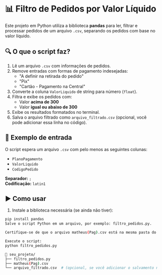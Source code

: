# 📊 Filtro de Pedidos por Valor Líquido

Este projeto em Python utiliza a biblioteca **pandas** para ler, filtrar e processar pedidos de um arquivo `.csv`, separando os pedidos com base no valor líquido.

## 🔍 O que o script faz?

1. Lê um arquivo `.csv` com informações de pedidos.
2. Remove entradas com formas de pagamento indesejadas:
   - "A definir na retirada do pedido"
   - "Pix"
   - "Cartão - Pagamento na Central"
3. Converte a coluna `ValorLiquido` de string para número (`float`).
4. Filtra e exibe os pedidos com:
   - Valor **acima de 300**
   - Valor **igual ou abaixo de 300**
5. Exibe os resultados formatados no terminal.
6. Salva o arquivo filtrado como `arquivo_filtrado.csv` (opcional, você pode adicionar essa linha no código).

## 🧾 Exemplo de entrada

O script espera um arquivo `.csv` com pelo menos as seguintes colunas:

- `PlanoPagamento`
- `ValorLiquido`
- `CodigoPedido`

**Separador:** `;`  
**Codificação:** `latin1`

## ▶️ Como usar

1. Instale a biblioteca necessária (se ainda não tiver):

```bash
pip install pandas
Salve o script Python em um arquivo, por exemplo: filtro_pedidos.py.

Certifique-se de que o arquivo matheus(Pag).csv está na mesma pasta do script.

Execute o script:
python filtro_pedidos.py

📂 seu_projeto/
├── filtro_pedidos.py
├── matheus(Pag).csv
└── arquivo_filtrado.csv  # (opcional, se você adicionar o salvamento no script)